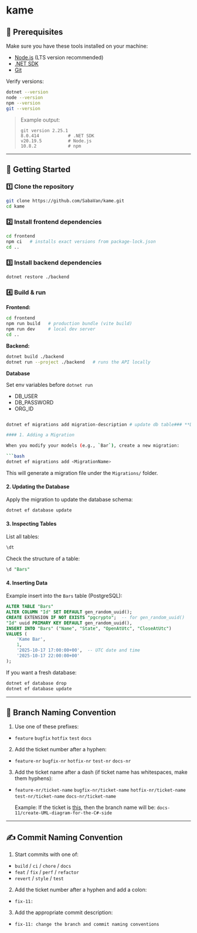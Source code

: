 # kame

## 📌 Prerequisites
Make sure you have these tools installed on your machine:

- [Node.js](https://nodejs.org) (LTS version recommended)
- [.NET SDK](https://dotnet.microsoft.com/download)
- [Git](https://git-scm.com)

Verify versions:

```bash
dotnet --version
node --version
npm --version
git --version
```

> Example output:
> ```
> git version 2.25.1  
> 8.0.414           # .NET SDK  
> v20.19.5          # Node.js  
> 10.8.2            # npm
> ```

---

## 🚀 Getting Started

### 1️⃣ Clone the repository
```bash
git clone https://github.com/SabaVan/kame.git
cd kame
```

### 2️⃣ Install frontend dependencies
```bash
cd frontend
npm ci   # installs exact versions from package-lock.json
cd ..
```

### 3️⃣ Install backend dependencies
```bash
dotnet restore ./backend
```

### 4️⃣ Build & run

**Frontend:**
```bash
cd frontend
npm run build   # production bundle (vite build)
npm run dev     # local dev server
cd ..
```

**Backend:**
```bash
dotnet build ./backend
dotnet run --project ./backend   # runs the API locally
```
**Database**

Set env variables before `dotnet run` 
- DB_USER
- DB_PASSWORD
- ORG_ID 
```bash

dotnet ef migrations add migration-description # update db table### **Database**

#### 1. Adding a Migration

When you modify your models (e.g., `Bar`), create a new migration:

```bash
dotnet ef migrations add <MigrationName>
```

This will generate a migration file under the `Migrations/` folder.

#### 2. Updating the Database

Apply the migration to update the database schema:

```bash
dotnet ef database update
```

#### 3. Inspecting Tables

List all tables:

```sql
\dt
```

Check the structure of a table:

```sql
\d "Bars"
```

#### 4. Inserting Data

Example insert into the `Bars` table (PostgreSQL):

```sql
ALTER TABLE "Bars"
ALTER COLUMN "Id" SET DEFAULT gen_random_uuid();
CREATE EXTENSION IF NOT EXISTS "pgcrypto";  -- for gen_random_uuid()
"Id" uuid PRIMARY KEY DEFAULT gen_random_uuid(),
INSERT INTO "Bars" ("Name", "State", "OpenAtUtc", "CloseAtUtc")
VALUES (
    'Kame Bar',
    1,
    '2025-10-17 17:00:00+00',  -- UTC date and time
    '2025-10-17 22:00:00+00'
);
```

If you want a fresh database:

```bash
dotnet ef database drop
dotnet ef database update
```
---

## 🌱 Branch Naming Convention
1. Use one of these prefixes:
- `feature` `bugfix` `hotfix` `test` `docs`
2. Add the ticket number after a hyphen:
- `feature-nr` `bugfix-nr` `hotfix-nr` `test-nr` `docs-nr`
3. Add the ticket name after a dash (if ticket name has whitespaces, make them hyphens):
- `feature-nr/ticket-name` `bugfix-nr/ticket-name` `hotfix-nr/ticket-name` `test-nr/ticket-name` `docs-nr/ticket-name`

  Example: If the ticket is [this](https://github.com/SabaVan/kame/issues/11), then the branch name will be:
`docs-11/create-UML-diagram-for-the-C#-side`
---

## ✍️ Commit Naming Convention
1. Start commits with one of:

- `build` / `ci` / `chore` / `docs`  
- `feat` / `fix` / `perf` / `refactor`  
- `revert` / `style` / `test`
2. Add the ticket number after a hyphen and add a colon:
- `fix-11:`
3. Add the appropriate commit description:
- `fix-11: change the branch and commit naming conventions`
